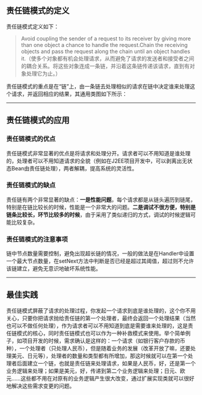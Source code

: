 ## 责任链模式的定义 ##

责任链模式定义如下：

> Avoid coupling the sender of a request to its receiver by giving more than one object a chance to handle the request.Chain the receiving objects and pass the request along the chain until an object handles it.（使多个对象都有机会处理请求，从而避免了请求的发送者和接受者之间的耦合关系。将这些对象连成一条链，并沿着这条链传递该请求，直到有对象处理它为止。）

责任链模式的重点是在“链”上，由一条链去处理相似的请求在链中决定谁来处理这个请求，并返回相应的结果，其通用类图如下所示：



------

## 责任链模式的应用 ##

### 责任链模式的优点 ###
责任链模式非常显著的优点是将请求和处理分开。请求者可以不用知道是谁处理的，处理者可以不用知道请求的全貌（例如在J2EE项目开发中，可以剥离出无状态Bean由责任链处理），两者解耦，提高系统的灵活性。

### 责任链模式的缺点 ###
责任链有两个非常显著的缺点：**一是性能问题**，每个请求都是从链头遍历到链尾，特别是在链比较长的时候，性能是一个非常大的问题。**二是调试不很方便，特别是链条比较长，环节比较多的时候**，由于采用了类似递归的方式，调试的时候逻辑可能比较复杂。

### 责任链模式的注意事项 ###
链中节点数量需要控制，避免出现超长链的情况，一般的做法是在Handler中设置一个最大节点数量，在setNext方法中判断是否已经是超过其阈值，超过则不允许该链建立，避免无意识地破坏系统性能。

---

## 最佳实践 ##
责任链模式屏蔽了请求的处理过程，你发起一个请求到底是谁处理的，这个你不用关心，只要你把请求抛给责任链的第一个处理者，最终会返回一个处理结果（当然也可以不做任何处理），作为请求者可以不用知道到底是需要谁来处理的，这是责任链模式的核心，同时责任链模式也可以作为一种补救模式来使用。举个简单例子，如项目开发的时候，需求确认是这样的：一个请求（如银行客户存款的币种），一个处理者（只处理人民币），但是随着业务的发展（改革开放了嘛，还要处理美元、日元等），处理者的数量和类型都有所增加，那这时候就可以在第一个处理者后面建立一个链，也就是责任链来处理请求，如果是人民币，好，还是第一个业务逻辑来处理；如果是美元，好，传递到第二个业务逻辑来处理；日元、欧元……这些都不用在对原有的业务逻辑产生很大改变，通过扩展实现类就可以很好地解决这些需求变更的问题。